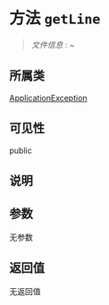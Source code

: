 # 方法 `getLine`

> *文件信息* : ~

## 所属类 

[ApplicationException](../ApplicationException.md)

## 可见性

public

## 说明



## 参数


无参数


## 返回值

无返回值
